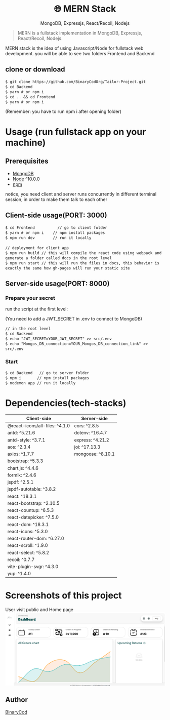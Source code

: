 <h1 align="center">
🌐 MERN Stack
</h1>
<p align="center">
MongoDB, Expressjs, React/Recoil, Nodejs
</p>

> MERN is a fullstack implementation in MongoDB, Expressjs, React/Recoil, Nodejs.

MERN stack is the idea of using Javascript/Node for fullstack web development. you will be able to see two folders Frontend and Backend

## clone or download

```terminal
$ git clone https://github.com/BinaryCodOrg/Tailor-Project.git
$ cd Backend
$ yarn # or npm i
$ cd .. && cd Frontend
$ yarn # or npm i
```

(Remember: you have to run npm i after opening folder)

# Usage (run fullstack app on your machine)

## Prerequisites

- [MongoDB](https://gist.github.com/nrollr/9f523ae17ecdbb50311980503409aeb3)
- [Node](https://nodejs.org/en/download/) ^10.0.0
- [npm](https://nodejs.org/en/download/package-manager/)

notice, you need client and server runs concurrently in different terminal session, in order to make them talk to each other

## Client-side usage(PORT: 3000)

```terminal
$ cd Frontend          // go to client folder
$ yarn # or npm i    // npm install packages
$ npm run dev        // run it locally

// deployment for client app
$ npm run build // this will compile the react code using webpack and generate a folder called docs in the root level
$ npm run start // this will run the files in docs, this behavior is exactly the same how gh-pages will run your static site
```

## Server-side usage(PORT: 8000)

### Prepare your secret

run the script at the first level:

(You need to add a JWT_SECRET in .env to connect to MongoDB)

```terminal
// in the root level
$ cd Backend
$ echo "JWT_SECRET=YOUR_JWT_SECRET" >> src/.env
$ echo "Mongos_DB_connection=YOUR_Mongos_DB_connection_link" >> src/.env
```

### Start

```terminal
$ cd Backend   // go to server folder
$ npm i       // npm install packages
$ nodemon app // run it locally
```

# Dependencies(tech-stacks)

| Client-side                         | Server-side           |
| ---------------------------------- | --------------------- |
| @react-icons/all-files: ^4.1.0     | cors: ^2.8.5          |
| antd: ^5.21.6                      | dotenv: ^16.4.7       |
| antd-style: ^3.7.1                 | express: ^4.21.2      |
| aos: ^2.3.4                        | joi: ^17.13.3         |
| axios: ^1.7.7                      | mongoose: ^8.10.1     |
| bootstrap: ^5.3.3                  |                       |
| chart.js: ^4.4.6                   |                       |
| formik: ^2.4.6                     |                       |
| jspdf: ^2.5.1                      |                       |
| jspdf-autotable: ^3.8.2            |                       |
| react: ^18.3.1                     |                       |
| react-bootstrap: ^2.10.5           |                       |
| react-countup: ^6.5.3              |                       |
| react-datepicker: ^7.5.0           |                       |
| react-dom: ^18.3.1                 |                       |
| react-icons: ^5.3.0                |                       |
| react-router-dom: ^6.27.0          |                       |
| react-scroll: ^1.9.0               |                       |
| react-select: ^5.8.2               |                       |
| recoil: ^0.7.7                     |                       |
| vite-plugin-svgr: ^4.3.0           |                       |
| yup: ^1.4.0                        |                       |


# Screenshots of this project

User visit public and Home page
![User visit public and Home page](./Project_images/image.png)

## Author

[BinaryCod](https://binarycod.com)